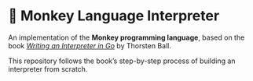 # 🐒 Monkey Language Interpreter

An implementation of the **Monkey programming language**, based on the book [*Writing an Interpreter in Go*](https://interpreterbook.com/) by Thorsten Ball.

This repository follows the book’s step-by-step process of building an interpreter from scratch.  
